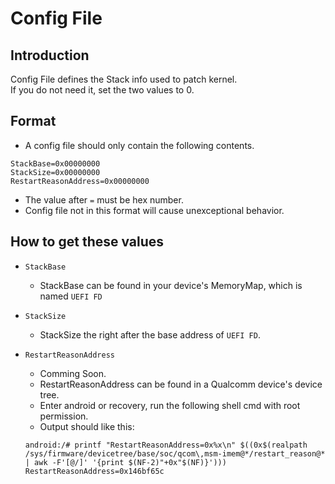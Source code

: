 # Config File
## Introduction
Config File defines the Stack info used to patch kernel.  
If you do not need it, set the two values to 0.

## Format
  - A config file should only contain the following contents.
  ```
  StackBase=0x00000000
  StackSize=0x00000000
  RestartReasonAddress=0x00000000
  ```
  - The value after `=` must be hex number.
  - Config file not in this format will cause unexceptional behavior.

## How to get these values
  - `StackBase`
    + StackBase can be found in your device's MemoryMap, which is named `UEFI FD`
  
  - `StackSize`
    + StackSize the right after the base address of `UEFI FD`.
  
  - `RestartReasonAddress`
    + Comming Soon.
    + RestartReasonAddress can be found in a Qualcomm device's device tree.
    + Enter android or recovery, run the following shell cmd with root permission.
    + Output should like this:
    ```
    android:/# printf "RestartReasonAddress=0x%x\n" $((0x$(realpath /sys/firmware/devicetree/base/soc/qcom\,msm-imem@*/restart_reason@* | awk -F'[@/]' '{print $(NF-2)"+0x"$(NF)}')))
    RestartReasonAddress=0x146bf65c
    ```
  
    
